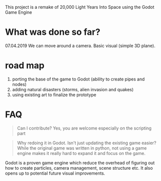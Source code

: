 This project is a remake of 20,000 Light Years Into Space using the Godot Game Engine

# What was done so far? #

07.04.2019 
We can move around a camera. Basic visual (simple 3D plane).

# road map #

1) porting the base of the game to Godot (ability to create pipes and nodes) 
2) adding natural disasters (storms, alien invasion and quakes) 
3) using existing art to finalize the prototype 

# FAQ #

> Can I contribute?
Yes, you are welcome especially on the scripting part

> Why redoing it in Godot. Isn't just updating the existing game easier?
While the original game was written in python, not using a game engine makes it really hard to expand it and focus on the game. 

Godot is a proven game engine which reduce the overhead of figuring out how to create particles, camera management, scene structure etc. It also opens up to potential future visual improvements.


